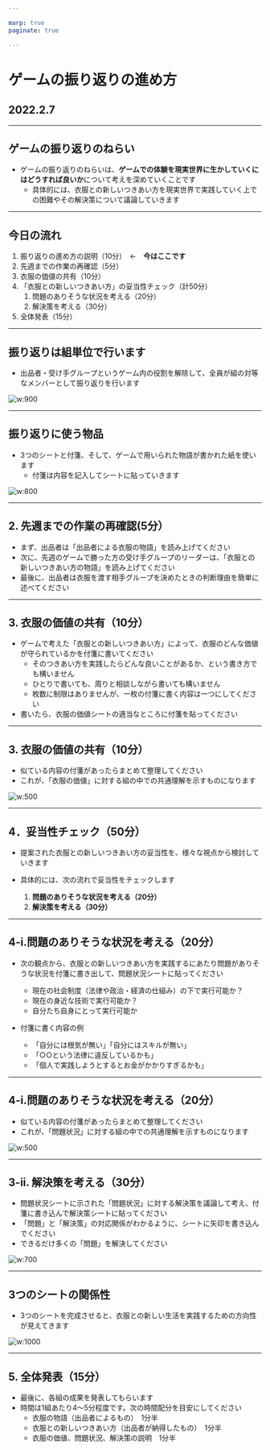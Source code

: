 ```yaml
---

marp: true
paginate: true

---
```

# ゲームの振り返りの進め方

## 2022.2.7

<!--
負けたチームには問題点の指摘を中心的にやってもらう？ →　下記の作業を組み入れれば別に必要ないと思う。
出品者がなぜ受け入れたかというのをどこかで理由を言ってもらう？　
→　価値の共有のところで説明してもらおうかな。　その方が、選ばれなかった方が納得いく。組としての方向性を共有するフェーズ。
-->




---
## ゲームの振り返りのねらい


* ゲームの振り返りのねらいは、**ゲームでの体験を現実世界に生かしていくにはどうすれば良いか**について考えを深めていくことです
  * 具体的には、衣服との新しいつきあい方を現実世界で実践していく上での困難やその解決策について議論していきます

---
## 今日の流れ

1. 振り返りの進め方の説明（10分）　←　**今はここです**
2. 先週までの作業の再確認（5分）
3. 衣服の価値の共有（10分）
4. 「衣服との新しいつきあい方」の妥当性チェック（計50分）
   1. 問題のありそうな状況を考える（20分）
   2. 解決策を考える（30分）
5. 全体発表（15分）

---
## 振り返りは組単位で行います
* 出品者・受け手グループというゲーム内の役割を解除して、全員が組の対等なメンバーとして振り返りを行います


![w:900](pictures/kumi.png)


---
## 振り返りに使う物品
* 3つのシートと付箋、そして、ゲームで用いられた物語が書かれた紙を使います
  * 付箋は内容を記入してシートに貼っていきます

  

![w:800](pictures/sheets.png)




---
## 2. 先週までの作業の再確認(5分）
* まず、出品者は「出品者による衣服の物語」を読み上げてください
* 次に、先週のゲームで勝った方の受け手グループのリーダーは、「衣服との新しいつきあい方の物語」を読み上げてください
* 最後に、出品者は衣服を渡す相手グループを決めたときの判断理由を簡単に述べてください


---
## 3. 衣服の価値の共有（10分）

* ゲームで考えた「衣服との新しいつきあい方」によって、衣服のどんな価値が守られているかを付箋に書いてください
  * そのつきあい方を実践したらどんな良いことがあるか、という書き方でも構いません
  * ひとりで書いても、周りと相談しながら書いても構いません 
  * 枚数に制限はありませんが、一枚の付箋に書く内容は一つにしてください
* 書いたら、衣服の価値シートの適当なところに付箋を貼ってください

<!--
![w:600](pictures/value.drawio.dio.png)
-->

---
## 3. 衣服の価値の共有（10分）

* 似ている内容の付箋があったらまとめて整理してください
* これが、「衣服の価値」に対する組の中での共通理解を示すものになります

![w:500](pictures/value2.png)

---
## 4．妥当性チェック（50分）

* 提案された衣服との新しいつきあい方の妥当性を、様々な視点から検討していきます
* 具体的には、次の流れで妥当性をチェックします


  1. **問題のありそうな状況を考える（20分）**
  2. **解決策を考える（30分）**

---
## 4-i.問題のありそうな状況を考える（20分）
* 次の観点から、衣服との新しいつきあい方を実践するにあたり問題がありそうな状況を付箋に書き出して、問題状況シートに貼ってください
  * 現在の社会制度（法律や政治・経済の仕組み）の下で実行可能か？
  * 現在の身近な技術で実行可能か？
  * 自分たち自身にとって実行可能か

* 付箋に書く内容の例
  * 「自分には根気が無い」「自分にはスキルが無い」
  * 「○○という法律に違反しているかも」
  * 「個人で実践しようとするとお金がかかりすぎるかも」
---
## 4-i.問題のありそうな状況を考える（20分）
* 似ている内容の付箋があったらまとめて整理してください
* これが、「問題状況」に対する組の中での共通理解を示すものになります

![w:500](pictures/problem.png)

---
## 3-ii. 解決策を考える（30分）

* 問題状況シートに示された「問題状況」に対する解決策を議論して考え、付箋に書き込んで解決策シートに貼ってください
* 「問題」と「解決策」の対応関係がわかるように、シートに矢印を書き込んでください
* できるだけ多くの「問題」を解決してください

![w:700](pictures/solution.png)

---
## 3つのシートの関係性

* 3つのシートを完成させると、衣服との新しい生活を実践するための方向性が見えてきます


![w:1000](pictures/kankei.png)


---
## 5. 全体発表（15分）
* 最後に、各組の成果を発表してもらいます
* 時間は1組あたり4～5分程度です。次の時間配分を目安にしてください
  * 衣服の物語（出品者によるもの）　1分半
  * 衣服との新しいつきあい方（出品者が納得したもの）　1分半
  * 衣服の価値、問題状況、解決策の説明　1分半